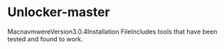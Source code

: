 # Unlocker-master
MacnavmwereVersion3.0.4Installation FileIncludes tools that have been tested and found to work.

